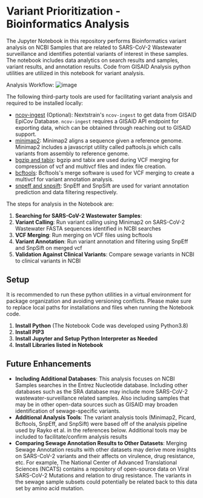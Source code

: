 # Variant Prioritization - Bioinformatics Analysis
<p>
The Jupyter Notebook in this repository performs Bioinformatics variant analysis on NCBI Samples that are related to SARS-CoV-2 Wastewater surveillance and identifies potential variants of interest in these samples. The notebook includes data analytics on search results and samples, variant results, and annotation results. Code from GISAID Analysis python utilities are utilized in this notebook for variant analysis.
</p>

Analysis Workflow:
![image](https://media.github.boozallencsn.com/user/10697/files/3c5e0253-1e6a-4e66-9877-0737a9a4eb56)

The following third-party tools are used for facilitating variant analysis and required to be installed locally:
* [ncov-ingest](https://github.com/nextstrain/ncov-ingest) (Optional): Nextstrain's `ncov-ingest` to get data from GISAID EpiCov Database. `ncov-ingest` requires a GISAID API endpoint for exporting data, which can be obtained through reaching out to GISAID support. 
* [minimap2](https://github.com/lh3/minimap2/blob/master/misc/README.md): Minimap2 aligns a sequence given a reference genome. Minimap2 includes a javascript utility called paftools.js which calls variants from assembly to reference genome. 
* [bgzip and tabix](http://www.htslib.org/download/): bgzip and tabix are used during VCF merging for compression of vcf and multivcf files and index file creation.
* [bcftools](https://samtools.github.io/bcftools/): Bcftools's merge software is used for VCF merging to create a multivcf for variant annotation analysis.
* [snpeff and snpsift](https://pcingola.github.io/SnpEff/download/): SnpEff and SnpSift are used for variant annotation prediction and data filtering respectively.

The steps for analysis in the Notebook are:
1. **Searching for SARS-CoV-2 Wastewater Samples**: 
2. **Variant Calling**: Run variant calling using Minimap2 on SARS-CoV-2 Wastewater FASTA sequences identified in NCBI searches
3. **VCF Merging**: Run merging on VCF files using bcftools
4. **Variant Annotation**: Run variant annotation and filtering using SnpEff and SnpSift on merged vcf
5. **Validation Against Clinical Variants**: Compare sewage variants in NCBI to clinical variants in NCBI

## Setup
It is recommended to run these python utilities in a virtual environment for package organization and avoiding versioning conflicts. Please make sure to replace local paths for installations and files when running the Notebook code.
1. **Install Python** (The Notebook Code was developed using Python3.8)
2. **Install PIP3**
3. **Install Jupyter and Setup Python Interpreter as Needed**
4. **Install Libraries listed in Notebook**

## Future Enhancements
* **Including Additional Databases**: This analysis focuses on NCBI Samples searches in the Entrez Nucleotide database. Including other databases such as the SRA database may include more SARS-CoV-2 wastewater-surveillance related samples. Also including samples that may be in other open-data sources such as GISAID may broaden identification of sewage-specific variants.
* **Additional Analysis Tools**: The variant analysis tools (Minimap2, Picard, Bcftools, SnpEff, and SnpSift) were based off of the analysis pipeline used by Rayko et al. in the references below. Additional tools may be included to facilitate/confirm analysis results
* **Comparing Sewage Annotation Results to Other Datasets**: Merging Sewage Annotation results with other datasets may derive more insights on SARS-CoV-2 variants and their affects on virulence, drug resistance, etc. For example, The National Center of Advanced Translational Sciences (NCATS) contains a repository of open-source data on Viral SARS-CoV-2 Mutations and relation to drug resistance. The variants in the sewage sample subsets could potentially be related back to this data set by amino acid mutation.


